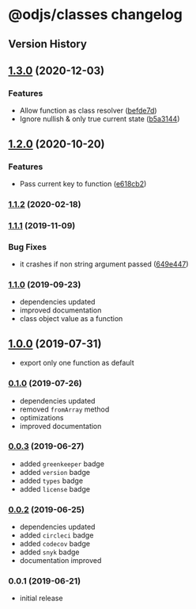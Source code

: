 # @odjs/classes changelog

## Version History

## [1.3.0](https://github.com/odjs/classes/compare/v1.2.0...v1.3.0) (2020-12-03)


### Features

* Allow function as class resolver ([befde7d](https://github.com/odjs/classes/commit/befde7d69616eaa23cb6d62367b6c7142cd5137a))
* Ignore nullish & only true current state ([b5a3144](https://github.com/odjs/classes/commit/b5a3144bb9b3c8e8b87dcb41c9a3349315275b24))

## [1.2.0](https://github.com/odjs/classes/compare/v1.1.2...v1.2.0) (2020-10-20)


### Features

* Pass current key to function ([e618cb2](https://github.com/odjs/classes/commit/e618cb24be0e6e25c193379176ea5425657ce591))

### [1.1.2](https://github.com/odjs/classes/compare/v1.1.1...v1.1.2) (2020-02-18)

### [1.1.1](https://github.com/odjs/classes/compare/v1.1.0...v1.1.1) (2019-11-09)

### Bug Fixes

* it crashes if non string argument passed ([649e447](https://github.com/odjs/classes/commit/649e4477e8cbe397a7d0236c6a3251a8b4d175b6))

### [1.1.0](https://github.com/odjs/classes/compare/v1.0.0...v1.1.0) (2019-09-23)

* dependencies updated
* improved documentation
* class object value as a function

## [1.0.0](https://github.com/odjs/classes/compare/v0.1.0...v1.0.0) (2019-07-31)

* export only one function as default

### [0.1.0](https://github.com/odjs/classes/compare/v0.0.3...v0.1.0) (2019-07-26)

* dependencies updated
* removed `fromArray` method
* optimizations
* improved documentation

### [0.0.3](https://github.com/odjs/classes/compare/v0.0.2...v0.0.3) (2019-06-27)

* added `greenkeeper` badge
* added `version` badge
* added `types` badge
* added `license` badge

### [0.0.2](https://github.com/odjs/classes/compare/v0.0.1...v0.0.2) (2019-06-25)

* dependencies updated
* added `circleci` badge
* added `codecov` badge
* added `snyk` badge
* documentation improved

### 0.0.1 (2019-06-21)

* initial release
